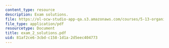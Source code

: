 ```yaml
---
content_type: resource
description: Exam solutions.
file: https://ol-ocw-studio-app-qa.s3.amazonaws.com/courses/5-13-organic-chemistry-ii-fall-2006/81af2ce63cbdc1581d1a2d5eec404773_exam_2_solutions.pdf
file_type: application/pdf
resourcetype: Document
title: exam_2_solutions.pdf
uid: 81af2ce6-3cbd-c158-1d1a-2d5eec404773
---
```

